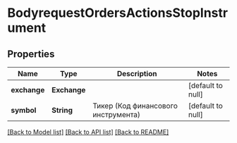 # BodyrequestOrdersActionsStopInstrument

## Properties
Name | Type | Description | Notes
------------ | ------------- | ------------- | -------------
**exchange** | **Exchange** |  | [default to null]
**symbol** | **String** | Тикер (Код финансового инструмента) | [default to null]

[[Back to Model list]](../README.md#documentation-for-models) [[Back to API list]](../README.md#documentation-for-api-endpoints) [[Back to README]](../README.md)

